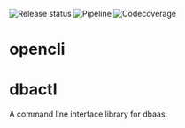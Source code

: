 ![Release status](https://jihulab.com/infracreate/dbaas-system/opencli/-/badges/release.svg)
![Pipeline](https://jihulab.com/infracreate/dbaas-system/opencli/badges/first-demo/pipeline.svg)
![Codecoverage](https://jihulab.com/infracreate/dbaas-system/opencli/badges/first-demo/coverage.svg)

# opencli
# dbactl

A command line interface library for dbaas.

